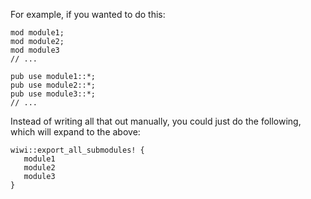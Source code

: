 For example, if you wanted to do this:

```rust,ignore
mod module1;
mod module2;
mod module3
// ...

pub use module1::*;
pub use module2::*;
pub use module3::*;
// ...
```

Instead of writing all that out manually, you could just do the following, which will expand to the above:

```rust,ignore
wiwi::export_all_submodules! {
   module1
   module2
   module3
}
```

